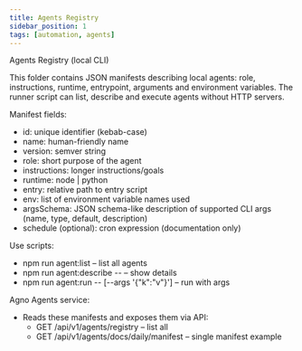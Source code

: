 ```yaml
---
title: Agents Registry
sidebar_position: 1
tags: [automation, agents]
---
```


Agents Registry (local CLI)

This folder contains JSON manifests describing local agents: role, instructions, runtime, entrypoint, arguments and environment variables. The runner script can list, describe and execute agents without HTTP servers.

Manifest fields:
- id: unique identifier (kebab-case)
- name: human-friendly name
- version: semver string
- role: short purpose of the agent
- instructions: longer instructions/goals
- runtime: node | python
- entry: relative path to entry script
- env: list of environment variable names used
- argsSchema: JSON schema-like description of supported CLI args (name, type, default, description)
- schedule (optional): cron expression (documentation only)

Use scripts:
- npm run agent:list – list all agents
- npm run agent:describe -- <id> – show details
- npm run agent:run -- <id> [--args '{"k":"v"}'] – run with args

Agno Agents service:
- Reads these manifests and exposes them via API:
  - GET /api/v1/agents/registry – list all
  - GET /api/v1/agents/docs/daily/manifest – single manifest example
